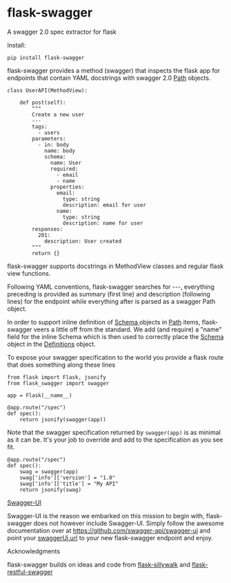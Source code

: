 # flask-swagger
A swagger 2.0 spec extractor for flask

Install:
```
pip install flask-swagger
```
flask-swagger provides a method (swagger) that inspects the flask app for endpoints that contain YAML docstrings with swagger 2.0 [Path](https://github.com/swagger-api/swagger-spec/blob/master/versions/2.0.md#pathsObject) objects. 

```
class UserAPI(MethodView):

    def post(self):
        """
        Create a new user
        ---
        tags:
          - users
        parameters:
          - in: body
            name: body
            schema:
              name: User
              required:
                - email
                - name
              properties:
                email:
                  type: string
                  description: email for user
                name:
                  type: string
                  description: name for user
        responses:
          201:
            description: User created
        """
        return {}
```
flask-swagger supports docstrings in MethodView classes and regular flask view functions.

Following YAML conventions, flask-swagger searches for ---, everything preceding is provided as summary (first line) and description (following lines) for the endpoint while everything after is parsed as a swagger Path object.

In order to support inline definition of [Schema ](https://github.com/swagger-api/swagger-spec/blob/master/versions/2.0.md#schemaObject) objects in [Path](https://github.com/swagger-api/swagger-spec/blob/master/versions/2.0.md#pathItemObject) items, flask-swagger veers a little off from the standard. We add (and require) a "name" field for the inline Schema which is then used to correctly place the [Schema](https://github.com/swagger-api/swagger-spec/blob/master/versions/2.0.md#schemaObject) object in the [Definitions](https://github.com/swagger-api/swagger-spec/blob/master/versions/2.0.md#definitionsObject) object.

To expose your swagger specification to the world you provide a flask route that does something along these lines

```
from flask import Flask, jsonify
from flask_swagger import swagger

app = Flask(__name__)

@app.route("/spec")
def spec():
    return jsonify(swagger(app))
```

Note that the swagger specification returned by `swagger(app)` is as minimal as it can be. It's your job to override and add to the specification as you see fit.
```
@app.route("/spec")
def spec():
    swag = swagger(app)
    swag['info']['version'] = "1.0"
    swag['info']['title'] = "My API"
    return jsonify(swag)
```


[Swagger-UI](https://github.com/swagger-api/swagger-ui)

Swagger-UI is the reason we embarked on this mission to begin with, flask-swagger does not however include Swagger-UI. Simply follow the awesome documentation over at https://github.com/swagger-api/swagger-ui and point your [swaggerUi.url](https://github.com/swagger-api/swagger-ui:swaggerui) to your new flask-swagger endpoint and enjoy.


Acknowledgments

flask-swagger builds on ideas and code from [flask-sillywalk](https://github.com/hobbeswalsh/flask-sillywalk) and [flask-restful-swagger](https://github.com/rantav/flask-restful-swagger)


